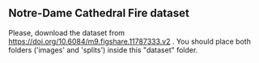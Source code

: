 ## Notre-Dame Cathedral Fire dataset

Please, download the dataset from https://doi.org/10.6084/m9.figshare.11787333.v2 . 
You should place both folders ('images' and 'splits') inside this "dataset" folder. 
